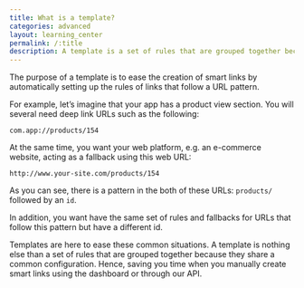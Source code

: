 ```yaml
---
title: What is a template?
categories: advanced
layout: learning_center
permalink: /:title
description: A template is a set of rules that are grouped together because they share a common configuration.
---
```


The purpose of a template is to ease the creation of smart links by automatically setting up the rules of links that follow a URL pattern.

For example, let’s imagine that your app has a product view section. You will several need deep link URLs such as the following:

`com.app://products/154`

At the same time, you want your web platform, e.g. an e-commerce website, acting as a fallback using this web URL:

`http://www.your-site.com/products/154`

As you can see, there is a pattern in the both of these URLs: `products/` followed by an `id`.

In addition, you want have the same set of rules and fallbacks for URLs that follow this pattern but have a different id.

Templates are here to ease these common situations. A template is nothing else than a set of rules that are grouped together because they share a common configuration. Hence, saving you time when you manually create smart links using the dashboard or through our API.
